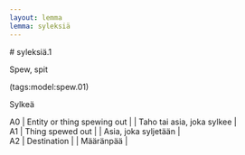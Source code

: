 ```yaml
---
layout: lemma
lemma: syleksiä
---
```


<div class="sense">
# <span class="sensename">syleksiä.1</span>

<span class="description">Spew, spit</span>

(tags:model:spew.01)

<span class="description">Sylkeä</span>

A0 | Entity or thing spewing out |   | Taho tai asia, joka sylkee |  
A1 | Thing spewed out |   | Asia, joka syljetään |  
A2 | Destination |   | Määränpää |  

</div>


